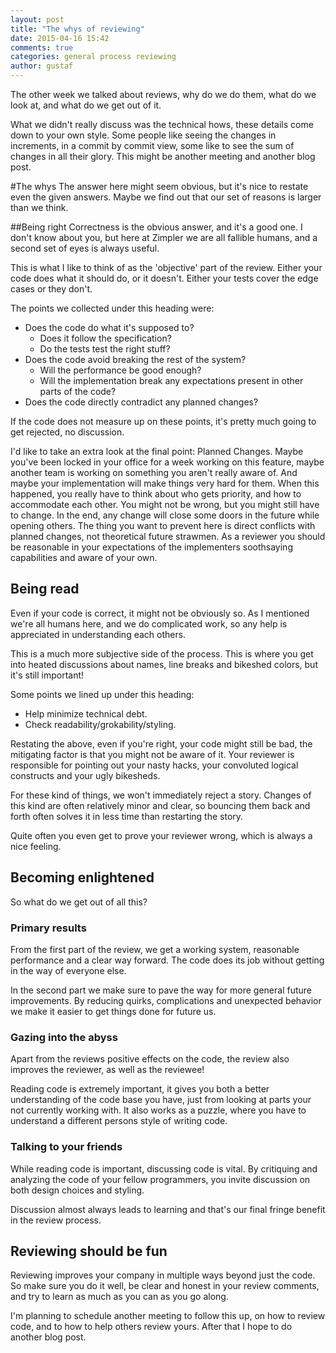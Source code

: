 ```yaml
---
layout: post
title: "The whys of reviewing"
date: 2015-04-16 15:42
comments: true
categories: general process reviewing
author: gustaf
---
```

The other week we talked about reviews, why do we do them, what do we look at,
and what do we get out of it.

What we didn't really discuss was the technical hows, these details come down to
your own style. Some people like seeing the changes in increments, in a commit
by commit view, some like to see the sum of changes in all their glory. This
might be another meeting and another blog post.

<!-- more -->

#The whys
The answer here might seem obvious, but it's nice to restate even the given
answers. Maybe we find out that our set of reasons is larger than we think.

##Being right
Correctness is the obvious answer, and it's a good one. I don't know about you, but here at Zimpler we are all fallible humans, and a
second set of eyes is always useful.

This is what I like to think of as the 'objective' part of the review. Either
your code does what it should do, or it doesn't. Either your tests cover the
edge cases or they don't.

The points we collected under this heading were:

- Does the code do what it's supposed to?
  - Does it follow the specification?
  - Do the tests test the right stuff?
- Does the code avoid breaking the rest of the system?
  - Will the performance be good enough?
  - Will the implementation break any expectations present in other parts of the
    code?
- Does the code directly contradict any planned changes?

If the code does not measure up on these points, it's pretty much going to get rejected, no
discussion.

I'd like to take an extra look at the final point: Planned Changes. Maybe you've
been locked in your office for a week working on this feature, maybe another
team is working on something you aren't really aware of. And maybe your
implementation will make things very hard for them.
When this happened, you really have to think about who gets priority, and how to
accommodate each other. You might not be wrong, but you might still have to
change.
In the end, any change will close some doors in the future while opening others.
The thing you want to prevent here is direct conflicts with planned changes, not
theoretical future strawmen. As a reviewer you should be reasonable in your
expectations of the implementers soothsaying capabilities and aware of your own.

## Being read
Even if your code is correct, it might not be obviously so. As I mentioned
we're all humans here, and we do complicated work, so any help is appreciated in
understanding each others.

This is a much more subjective side of the process. This is where you get into
heated discussions about names, line breaks and bikeshed colors, but it's still
important!

Some points we lined up under this heading:

- Help minimize technical debt.
- Check readability/grokability/styling.

Restating the above, even if you're right, your code might still be bad, the
mitigating factor is that you might not be aware of it. Your reviewer is
responsible for pointing out your nasty hacks, your convoluted logical
constructs and your ugly bikesheds.

For these kind of things, we won't immediately reject a story. Changes of this
kind are often relatively minor and clear, so bouncing them back and forth often
solves it in less time than restarting the story.

Quite often you even get to prove your reviewer wrong, which is always a nice
feeling.

## Becoming enlightened
So what do we get out of all this?

### Primary results
From the first part of the review, we get a working system, reasonable
performance and a clear way forward.
The code does its job without getting in the way of everyone else.

In the second part we make sure to pave the way for more general future
improvements. By reducing quirks, complications and unexpected behavior we make
it easier to get things done for future us.

### Gazing into the abyss
Apart from the reviews positive effects on the code, the review also improves
the reviewer, as well as the reviewee!

Reading code is extremely important, it gives you both a better understanding of
the code base you have, just from looking at parts your not currently working
with. It also works as a puzzle, where you have to understand a different
persons style of writing code.

### Talking to your friends
While reading code is important, discussing code is vital. By critiquing and
analyzing the code of your fellow programmers, you invite discussion on both
design choices and styling.

Discussion almost always leads to learning and that's our final fringe benefit
in the review process.

## Reviewing should be fun
Reviewing improves your company in multiple ways beyond just the code. So make
sure you do it well, be clear and honest in your review comments, and try to
learn as much as you can as you go along.

I'm planning to schedule another meeting to follow this up, on how to review
code, and to how to help others review yours. After that I hope to do another
blog post.
